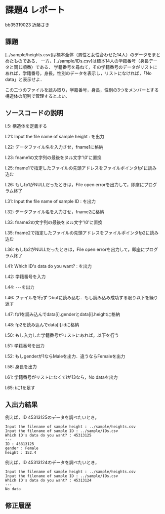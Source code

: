 # 課題4 レポート

bb35319023 近藤さき

## 課題

[../sample/heights.csv]は標本全体（男性と女性合わせた14人）のデータをまとめたものである．
一方，[../sample/IDs.csv]は標本14人の学籍番号（身長データと同じ順番）である．
学籍番号を尋ねて，その学籍番号のデータがリストにあれば，学籍番号，身長，性別のデータを表示し，リストになければ，「No data」と表示せよ．

この二つのファイルを読み取り，学籍番号，身長，性別の3つをメンバーとする構造体の配列で管理するとよい．

## ソースコードの説明
l.5: 構造体を定義する

l.21: Input the file name of sample height : を出力

l.22: データファイル名を入力させ，fname1に格納

l.23: fname1の文字列の最後をヌル文字'\0'に置換

l.25: fname1で指定したファイルの先頭アドレスをファイルポインタfp1に読み込む

l.26: もしfp1がNULLだったときは，File open errorを出力して，即座にプログラム終了

l.31: Input the file name of sample ID : を出力

l.32: データファイル名を入力させ，fname2に格納

l.33: fname2の文字列の最後をヌル文字'\0'に置換

l.35: fname2で指定したファイルの先頭アドレスをファイルポインタfp2に読み込む

l.36: もしfp2がNULLだったときは，File open errorを出力して，即座にプログラム終了

l.41: Which ID's data do you want? : を出力

l.42: 学籍番号を入力

l.44: ---を出力

l.46: ファイルを1行ずつbufに読み込む．もし読み込み成功する限り以下を繰り返す

l.47: fp1を読み込んでdata[i].genderとdata[i].heightに格納

l.48: fp2を読み込んでdata[i].idに格納

l.50: もし入力した学籍番号がリストにあれば，以下を行う

l.51: 学籍番号を出力

l.52: もしgenderが1ならMaleを出力．違うならFemaleを出力

l.58: 身長を出力

l.61: 学籍番号がリストになくてiが13なら，No dataを出力

l.65: iに1を足す

## 入出力結果

例えば，ID 45313125のデータを調べたいとき，

```
Input the filename of sample height : ../sample/heights.csv
Input the filename of sample ID : ../sample/IDs.csv
Which ID's data do you want? : 45313125
---
ID : 45313125
gender : Female
height : 152.4
```

例えば，ID 45313124のデータを調べたいとき，

```
Input the filename of sample height : ../sample/heights.csv
Input the filename of sample ID : ../sample/IDs.csv
Which ID's data do you want? : 45313124
---
No data
```

## 修正履歴


